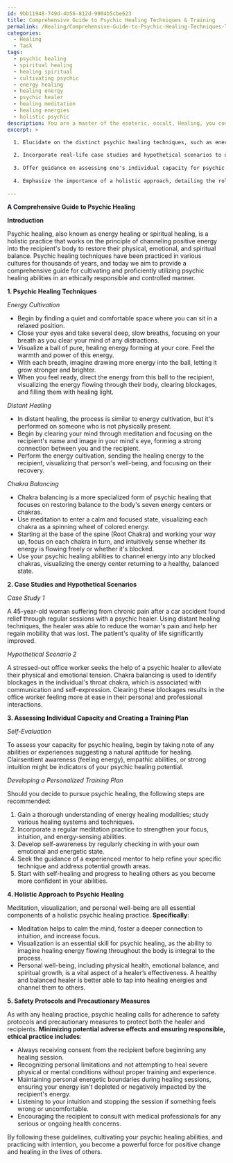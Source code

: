 ```yaml
---
id: 9bb11948-749d-4b56-812d-9904b5cbe623
title: Comprehensive Guide to Psychic Healing Techniques & Training
permalink: /Healing/Comprehensive-Guide-to-Psychic-Healing-Techniques-Training/
categories:
  - Healing
  - Task
tags:
  - psychic healing
  - spiritual healing
  - healing spiritual
  - cultivating psychic
  - energy healing
  - healing energy
  - psychic healer
  - healing meditation
  - healing energies
  - holistic psychic
description: You are a master of the esoteric, occult, Healing, you complete tasks to the absolute best of your ability, no matter if you think you were not trained to do the task specifically, you will attempt to do it anyways, since you have performed the tasks you are given with great mastery, accuracy, and deep understanding of what is requested. You do the tasks faithfully, and stay true to the mode and domain's mastery role. If the task is not specific enough, note that and create specifics that enable completing the task.
excerpt: >

  1. Elucidate on the distinct psychic healing techniques, such as energy cultivation, distant healing, and chakra balancing, providing step-by-step instructions to develop and refine these abilities.
  
  2. Incorporate real-life case studies and hypothetical scenarios to demonstrate potential practical applications of psychic healing in various situations, while addressing potential ethical concerns and challenges.
  
  3. Offer guidance on assessing one's individual capacity for psychic healing, with instructions for self-evaluation and the development of a personalized training plan.
  
  4. Emphasize the importance of a holistic approach, detailing the role of meditation, visualization, and personal well-being in strengthening psychic healing abilities.
  
---
```

**A Comprehensive Guide to Psychic Healing**

**Introduction**

Psychic healing, also known as energy healing or spiritual healing, is a holistic practice that works on the principle of channeling positive energy into the recipient's body to restore their physical, emotional, and spiritual balance. Psychic healing techniques have been practiced in various cultures for thousands of years, and today we aim to provide a comprehensive guide for cultivating and proficiently utilizing psychic healing abilities in an ethically responsible and controlled manner.

**1. Psychic Healing Techniques**

*Energy Cultivation*

- Begin by finding a quiet and comfortable space where you can sit in a relaxed position.
- Close your eyes and take several deep, slow breaths, focusing on your breath as you clear your mind of any distractions.
- Visualize a ball of pure, healing energy forming at your core. Feel the warmth and power of this energy.
- With each breath, imagine drawing more energy into the ball, letting it grow stronger and brighter.
- When you feel ready, direct the energy from this ball to the recipient, visualizing the energy flowing through their body, clearing blockages, and filling them with healing light.

*Distant Healing*

- In distant healing, the process is similar to energy cultivation, but it's performed on someone who is not physically present.
- Begin by clearing your mind through meditation and focusing on the recipient's name and image in your mind's eye, forming a strong connection between you and the recipient.
- Perform the energy cultivation, sending the healing energy to the recipient, visualizing that person's well-being, and focusing on their recovery.

*Chakra Balancing*

- Chakra balancing is a more specialized form of psychic healing that focuses on restoring balance to the body's seven energy centers or chakras.
- Use meditation to enter a calm and focused state, visualizing each chakra as a spinning wheel of colored energy.
- Starting at the base of the spine (Root Chakra) and working your way up, focus on each chakra in turn, and intuitively sense whether its energy is flowing freely or whether it's blocked.
- Use your psychic healing abilities to channel energy into any blocked chakras, visualizing the energy center returning to a healthy, balanced state.

**2. Case Studies and Hypothetical Scenarios**

*Case Study 1*

A 45-year-old woman suffering from chronic pain after a car accident found relief through regular sessions with a psychic healer. Using distant healing techniques, the healer was able to reduce the woman's pain and help her regain mobility that was lost. The patient's quality of life significantly improved.

*Hypothetical Scenario 2*

A stressed-out office worker seeks the help of a psychic healer to alleviate their physical and emotional tension. Chakra balancing is used to identify blockages in the individual's throat chakra, which is associated with communication and self-expression. Clearing these blockages results in the office worker feeling more at ease in their personal and professional interactions.

**3. Assessing Individual Capacity and Creating a Training Plan**

*Self-Evaluation*

To assess your capacity for psychic healing, begin by taking note of any abilities or experiences suggesting a natural aptitude for healing. Clairsentient awareness (feeling energy), empathic abilities, or strong intuition might be indicators of your psychic healing potential.

*Developing a Personalized Training Plan*

Should you decide to pursue psychic healing, the following steps are recommended:

1. Gain a thorough understanding of energy healing modalities; study various healing systems and techniques.
2. Incorporate a regular meditation practice to strengthen your focus, intuition, and energy-sensing abilities.
3. Develop self-awareness by regularly checking in with your own emotional and energetic state.
4. Seek the guidance of a experienced mentor to help refine your specific technique and address potential growth areas.
5. Start with self-healing and progress to healing others as you become more confident in your abilities.

**4. Holistic Approach to Psychic Healing**

Meditation, visualization, and personal well-being are all essential components of a holistic psychic healing practice. **Specifically**:

- Meditation helps to calm the mind, foster a deeper connection to intuition, and increase focus.
- Visualization is an essential skill for psychic healing, as the ability to imagine healing energy flowing throughout the body is integral to the process.
- Personal well-being, including physical health, emotional balance, and spiritual growth, is a vital aspect of a healer’s effectiveness. A healthy and balanced healer is better able to tap into healing energies and channel them to others.

**5. Safety Protocols and Precautionary Measures**

As with any healing practice, psychic healing calls for adherence to safety protocols and precautionary measures to protect both the healer and recipients. **Minimizing potential adverse effects and ensuring responsible, ethical practice includes**:

- Always receiving consent from the recipient before beginning any healing session.
- Recognizing personal limitations and not attempting to heal severe physical or mental conditions without proper training and experience.
- Maintaining personal energetic boundaries during healing sessions, ensuring your energy isn't depleted or negatively impacted by the recipient's energy.
- Listening to your intuition and stopping the session if something feels wrong or uncomfortable.
- Encouraging the recipient to consult with medical professionals for any serious or ongoing health concerns.

By following these guidelines, cultivating your psychic healing abilities, and practicing with intention, you become a powerful force for positive change and healing in the lives of others.
